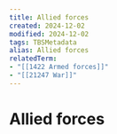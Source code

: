```yaml
---
title: Allied forces
created: 2024-12-02
modified: 2024-12-02
tags: TBSMetadata
alias: Allied forces
relatedTerm:
- "[[1422 Armed forces]]"
- "[[21247 War]]"
---
```

# Allied forces

